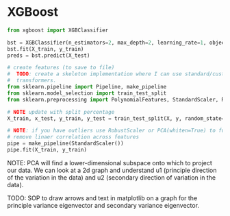 # XGBoost

```python
from xgboost import XGBClassifier

bst = XGBClassifier(n_estimators=2, max_depth=2, learning_rate=1, objective="binary:logistic")
bst.fit(X_train, y_train)
preds = bst.predict(X_test)

# create features (to save to file)
#  TODO: create a skeleton implementation where I can use standard/customer
#  transformers.
from sklearn.pipeline import Pipeline, make_pipeline
from sklearn.model_selection import train_test_split
from sklearn.preprocessing import PolynomialFeatures, StandardScaler, RobustScaler

# NOTE update with split percentage
X_train, x_test, y_train, y_test = train_test_split(X, y, random_state=42)

# NOTE: if you have outliers use RobustScaler or PCA(whiten=True) to further
# remove linaer correlation across features
pipe = make_pipeline(StandardScaler())
pipe.fit(X_train, y_train)
```

NOTE: PCA will find a lower-dimensional subspace onto which to project our
data.  We can look at a 2d graph and understand u1 (principle direction of
the variation in the data) and u2 (secondary direction of variation in the
data).

TODO: SOP to draw arrows and text in matplotlib on a graph for the
principle variance eigenvector and secondary variance eigenvector.
